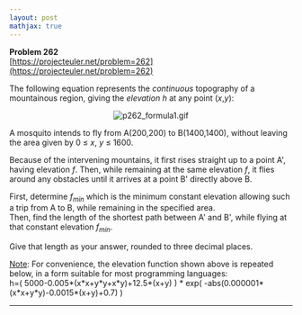 ```yaml
---
layout: post
mathjax: true
---
```

**Problem 262**  
[https://projecteuler.net/problem=262](https://projecteuler.net/problem=262)

<p>The following equation represents the <i>continuous</i> topography of a mountainous region, giving the <dfn title="height above sea level">elevation</dfn> <var>h</var> at any point (<var>x</var>,<var>y</var>):</p>

<div align="center">
<img src="https://projecteuler.net/project/images/p262_formula1.gif" class="dark_img" alt="p262_formula1.gif" /><br /></div>

<p>A mosquito intends to fly from A(200,200) to B(1400,1400), without leaving the area given by 0 ≤ <var>x</var>, <var>y</var> ≤ 1600.</p>

<p>Because of the intervening mountains, it first rises straight up to a point A', having elevation <var>f</var>. Then, while remaining at the same elevation <var>f</var>, it flies around any obstacles until it arrives at a point B' directly above B.</p>

<p>First, determine <var>f<sub>min</sub></var> which is the minimum constant elevation allowing such a trip from A to B, while remaining in the specified area.<br />
Then, find the length of the shortest path between A' and B', while flying at that constant elevation <var>f<sub>min</sub></var>.</p>

<p>Give that length as your answer, rounded to three decimal places.</p>

<p><font><u>Note</u>: For convenience, the elevation function shown above is repeated below, in a form suitable for most programming languages:<br />
h=( 5000-0.005*(x*x+y*y+x*y)+12.5*(x+y) ) * exp( -abs(0.000001*(x*x+y*y)-0.0015*(x+y)+0.7) )</font></p>

---
